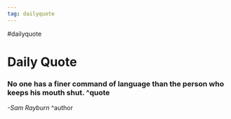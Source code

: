 ```yaml
---
tag: dailyquote
---
```


#dailyquote

# Daily Quote

### No one has a finer command of language than the person who keeps his mouth shut. ^quote
*-Sam Rayburn* ^author
